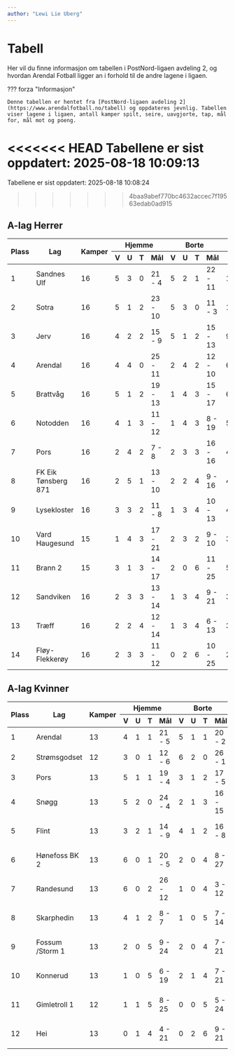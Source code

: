 ```yaml
---
author: "Lewi Lie Uberg"
---
```


# Tabell

Her vil du finne informasjon om tabellen i PostNord-ligaen avdeling 2, og hvordan Arendal Fotball ligger an i forhold til de andre lagene i ligaen.

??? forza "Informasjon"

    Denne tabellen er hentet fra [PostNord-ligaen avdeling 2](https://www.arendalfotball.no/tabell) og oppdateres jevnlig. Tabellen viser lagene i ligaen, antall kamper spilt, seire, uavgjorte, tap, mål for, mål mot og poeng.

<<<<<<< HEAD
Tabellene er sist oppdatert: 2025-08-18 10:09:13
=======
Tabellene er sist oppdatert: 2025-08-18 10:08:24
>>>>>>> 4baa9abef770bc4632accec7f19563edab0ad915

## A-lag Herrer

<table>
  <thead>
    <tr class="row-highlight">
      <th rowspan="2">Plass</th>
      <th rowspan="2">Lag</th>
      <th rowspan="2">Kamper</th>
      <th colspan="4">Hjemme</th>
      <th colspan="4">Borte</th>
      <th colspan="5">Total</th>
      <th rowspan="2">Poeng</th>
    </tr>
    <tr class="row-highlight">
      <th>V</th>
      <th>U</th>
      <th>T</th>
      <th>Mål</th>
      <th>V</th>
      <th>U</th>
      <th>T</th>
      <th>Mål</th>
      <th>V</th>
      <th>U</th>
      <th>T</th>
      <th>Mål</th>
      <th>Diff</th>
    </tr>
  </thead>
  <tbody>
    <tr>
      <td>1</td>
      <td>Sandnes Ulf</td>
      <td>16</td>
      <td>5</td>
      <td>3</td>
      <td>0</td>
      <td>21 - 4</td>
      <td>5</td>
      <td>2</td>
      <td>1</td>
      <td>22 - 11</td>
      <td>10</td>
      <td>5</td>
      <td>1</td>
      <td>43 - 15</td>
      <td>28</td>
      <td>35</td>
    </tr>
    <tr>
      <td>2</td>
      <td>Sotra</td>
      <td>16</td>
      <td>5</td>
      <td>1</td>
      <td>2</td>
      <td>23 - 10</td>
      <td>5</td>
      <td>3</td>
      <td>0</td>
      <td>11 - 3</td>
      <td>10</td>
      <td>4</td>
      <td>2</td>
      <td>34 - 13</td>
      <td>21</td>
      <td>34</td>
    </tr>
    <tr>
      <td>3</td>
      <td>Jerv</td>
      <td>16</td>
      <td>4</td>
      <td>2</td>
      <td>2</td>
      <td>15 - 9</td>
      <td>5</td>
      <td>1</td>
      <td>2</td>
      <td>15 - 13</td>
      <td>9</td>
      <td>3</td>
      <td>4</td>
      <td>30 - 22</td>
      <td>8</td>
      <td>30</td>
    </tr>
    <tr class="row-highlight">
      <td>4</td>
      <td>Arendal</td>
      <td>16</td>
      <td>4</td>
      <td>4</td>
      <td>0</td>
      <td>25 - 11</td>
      <td>2</td>
      <td>4</td>
      <td>2</td>
      <td>12 - 10</td>
      <td>6</td>
      <td>8</td>
      <td>2</td>
      <td>37 - 21</td>
      <td>16</td>
      <td>26</td>
    </tr>
    <tr>
      <td>5</td>
      <td>Brattvåg</td>
      <td>16</td>
      <td>5</td>
      <td>1</td>
      <td>2</td>
      <td>19 - 13</td>
      <td>1</td>
      <td>4</td>
      <td>3</td>
      <td>15 - 17</td>
      <td>6</td>
      <td>5</td>
      <td>5</td>
      <td>34 - 30</td>
      <td>4</td>
      <td>23</td>
    </tr>
    <tr>
      <td>6</td>
      <td>Notodden</td>
      <td>16</td>
      <td>4</td>
      <td>1</td>
      <td>3</td>
      <td>11 - 12</td>
      <td>1</td>
      <td>4</td>
      <td>3</td>
      <td>8 - 19</td>
      <td>5</td>
      <td>5</td>
      <td>6</td>
      <td>19 - 31</td>
      <td>-12</td>
      <td>20</td>
    </tr>
    <tr>
      <td>7</td>
      <td>Pors</td>
      <td>16</td>
      <td>2</td>
      <td>4</td>
      <td>2</td>
      <td>7 - 8</td>
      <td>2</td>
      <td>3</td>
      <td>3</td>
      <td>16 - 16</td>
      <td>4</td>
      <td>7</td>
      <td>5</td>
      <td>23 - 24</td>
      <td>-1</td>
      <td>19</td>
    </tr>
    <tr>
      <td>8</td>
      <td>FK Eik Tønsberg 871</td>
      <td>16</td>
      <td>2</td>
      <td>5</td>
      <td>1</td>
      <td>13 - 10</td>
      <td>2</td>
      <td>2</td>
      <td>4</td>
      <td>9 - 16</td>
      <td>4</td>
      <td>7</td>
      <td>5</td>
      <td>22 - 26</td>
      <td>-4</td>
      <td>19</td>
    </tr>
    <tr>
      <td>9</td>
      <td>Lysekloster</td>
      <td>16</td>
      <td>3</td>
      <td>3</td>
      <td>2</td>
      <td>11 - 8</td>
      <td>1</td>
      <td>3</td>
      <td>4</td>
      <td>10 - 13</td>
      <td>4</td>
      <td>6</td>
      <td>6</td>
      <td>21 - 21</td>
      <td>0</td>
      <td>18</td>
    </tr>
    <tr>
      <td>10</td>
      <td>Vard Haugesund</td>
      <td>15</td>
      <td>1</td>
      <td>4</td>
      <td>3</td>
      <td>17 - 21</td>
      <td>2</td>
      <td>3</td>
      <td>2</td>
      <td>9 - 10</td>
      <td>3</td>
      <td>7</td>
      <td>5</td>
      <td>26 - 31</td>
      <td>-5</td>
      <td>16</td>
    </tr>
    <tr>
      <td>11</td>
      <td>Brann  2</td>
      <td>15</td>
      <td>3</td>
      <td>1</td>
      <td>3</td>
      <td>14 - 17</td>
      <td>2</td>
      <td>0</td>
      <td>6</td>
      <td>11 - 25</td>
      <td>5</td>
      <td>1</td>
      <td>9</td>
      <td>25 - 42</td>
      <td>-17</td>
      <td>16</td>
    </tr>
    <tr>
      <td>12</td>
      <td>Sandviken</td>
      <td>16</td>
      <td>2</td>
      <td>3</td>
      <td>3</td>
      <td>13 - 14</td>
      <td>1</td>
      <td>3</td>
      <td>4</td>
      <td>9 - 21</td>
      <td>3</td>
      <td>6</td>
      <td>7</td>
      <td>22 - 35</td>
      <td>-13</td>
      <td>15</td>
    </tr>
    <tr>
      <td>13</td>
      <td>Træff</td>
      <td>16</td>
      <td>2</td>
      <td>2</td>
      <td>4</td>
      <td>12 - 14</td>
      <td>1</td>
      <td>3</td>
      <td>4</td>
      <td>6 - 13</td>
      <td>3</td>
      <td>5</td>
      <td>8</td>
      <td>18 - 27</td>
      <td>-9</td>
      <td>14</td>
    </tr>
    <tr>
      <td>14</td>
      <td>Fløy-Flekkerøy</td>
      <td>16</td>
      <td>2</td>
      <td>3</td>
      <td>3</td>
      <td>11 - 12</td>
      <td>0</td>
      <td>2</td>
      <td>6</td>
      <td>10 - 25</td>
      <td>2</td>
      <td>5</td>
      <td>9</td>
      <td>21 - 37</td>
      <td>-16</td>
      <td>11</td>
    </tr>
  </tbody>
</table>

## A-lag Kvinner

<table>
  <thead>
    <tr class="row-highlight">
      <th rowspan="2">Plass</th>
      <th rowspan="2">Lag</th>
      <th rowspan="2">Kamper</th>
      <th colspan="4">Hjemme</th>
      <th colspan="4">Borte</th>
      <th colspan="5">Total</th>
      <th rowspan="2">Poeng</th>
    </tr>
    <tr class="row-highlight">
      <th>V</th>
      <th>U</th>
      <th>T</th>
      <th>Mål</th>
      <th>V</th>
      <th>U</th>
      <th>T</th>
      <th>Mål</th>
      <th>V</th>
      <th>U</th>
      <th>T</th>
      <th>Mål</th>
      <th>Diff</th>
    </tr>
  </thead>
  <tbody>
    <tr class="row-highlight">
      <td>1</td>
      <td>Arendal</td>
      <td>13</td>
      <td>4</td>
      <td>1</td>
      <td>1</td>
      <td>21 - 5</td>
      <td>5</td>
      <td>1</td>
      <td>1</td>
      <td>20 - 2</td>
      <td>9</td>
      <td>2</td>
      <td>2</td>
      <td>41 - 7</td>
      <td>34</td>
      <td>29</td>
    </tr>
    <tr>
      <td>2</td>
      <td>Strømsgodset</td>
      <td>12</td>
      <td>3</td>
      <td>0</td>
      <td>1</td>
      <td>12 - 6</td>
      <td>6</td>
      <td>2</td>
      <td>0</td>
      <td>26 - 1</td>
      <td>9</td>
      <td>2</td>
      <td>1</td>
      <td>38 - 7</td>
      <td>31</td>
      <td>29</td>
    </tr>
    <tr>
      <td>3</td>
      <td>Pors</td>
      <td>13</td>
      <td>5</td>
      <td>1</td>
      <td>1</td>
      <td>19 - 4</td>
      <td>3</td>
      <td>1</td>
      <td>2</td>
      <td>17 - 5</td>
      <td>8</td>
      <td>2</td>
      <td>3</td>
      <td>36 - 9</td>
      <td>27</td>
      <td>26</td>
    </tr>
    <tr>
      <td>4</td>
      <td>Snøgg</td>
      <td>13</td>
      <td>5</td>
      <td>2</td>
      <td>0</td>
      <td>24 - 4</td>
      <td>2</td>
      <td>1</td>
      <td>3</td>
      <td>16 - 15</td>
      <td>7</td>
      <td>3</td>
      <td>3</td>
      <td>40 - 19</td>
      <td>21</td>
      <td>24</td>
    </tr>
    <tr>
      <td>5</td>
      <td>Flint</td>
      <td>13</td>
      <td>3</td>
      <td>2</td>
      <td>1</td>
      <td>14 - 9</td>
      <td>4</td>
      <td>1</td>
      <td>2</td>
      <td>16 - 8</td>
      <td>7</td>
      <td>3</td>
      <td>3</td>
      <td>30 - 17</td>
      <td>13</td>
      <td>24</td>
    </tr>
    <tr>
      <td>6</td>
      <td>Hønefoss BK 2</td>
      <td>13</td>
      <td>6</td>
      <td>0</td>
      <td>1</td>
      <td>20 - 5</td>
      <td>2</td>
      <td>0</td>
      <td>4</td>
      <td>8 - 27</td>
      <td>8</td>
      <td>0</td>
      <td>5</td>
      <td>28 - 32</td>
      <td>-4</td>
      <td>24</td>
    </tr>
    <tr>
      <td>7</td>
      <td>Randesund</td>
      <td>13</td>
      <td>6</td>
      <td>0</td>
      <td>2</td>
      <td>26 - 12</td>
      <td>1</td>
      <td>0</td>
      <td>4</td>
      <td>3 - 12</td>
      <td>7</td>
      <td>0</td>
      <td>6</td>
      <td>29 - 24</td>
      <td>5</td>
      <td>21</td>
    </tr>
    <tr>
      <td>8</td>
      <td>Skarphedin</td>
      <td>13</td>
      <td>4</td>
      <td>1</td>
      <td>2</td>
      <td>8 - 7</td>
      <td>1</td>
      <td>0</td>
      <td>5</td>
      <td>7 - 14</td>
      <td>5</td>
      <td>1</td>
      <td>7</td>
      <td>15 - 21</td>
      <td>-6</td>
      <td>16</td>
    </tr>
    <tr>
      <td>9</td>
      <td>Fossum /Storm 1</td>
      <td>13</td>
      <td>2</td>
      <td>0</td>
      <td>5</td>
      <td>9 - 24</td>
      <td>2</td>
      <td>0</td>
      <td>4</td>
      <td>7 - 21</td>
      <td>4</td>
      <td>0</td>
      <td>9</td>
      <td>16 - 45</td>
      <td>-29</td>
      <td>12</td>
    </tr>
    <tr>
      <td>10</td>
      <td>Konnerud</td>
      <td>13</td>
      <td>1</td>
      <td>0</td>
      <td>5</td>
      <td>6 - 19</td>
      <td>2</td>
      <td>1</td>
      <td>4</td>
      <td>7 - 21</td>
      <td>3</td>
      <td>1</td>
      <td>9</td>
      <td>13 - 40</td>
      <td>-27</td>
      <td>10</td>
    </tr>
    <tr>
      <td>11</td>
      <td>Gimletroll 1</td>
      <td>12</td>
      <td>1</td>
      <td>1</td>
      <td>5</td>
      <td>8 - 25</td>
      <td>0</td>
      <td>0</td>
      <td>5</td>
      <td>5 - 24</td>
      <td>1</td>
      <td>1</td>
      <td>10</td>
      <td>13 - 49</td>
      <td>-36</td>
      <td>4</td>
    </tr>
    <tr>
      <td>12</td>
      <td>Hei</td>
      <td>13</td>
      <td>0</td>
      <td>1</td>
      <td>4</td>
      <td>4 - 21</td>
      <td>0</td>
      <td>2</td>
      <td>6</td>
      <td>9 - 21</td>
      <td>0</td>
      <td>3</td>
      <td>10</td>
      <td>13 - 42</td>
      <td>-29</td>
      <td>3</td>
    </tr>
  </tbody>
</table>
